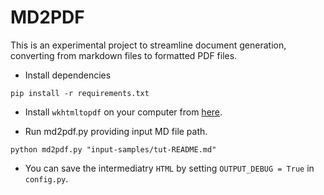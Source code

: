 # MD2PDF
This is an experimental project to streamline document generation, converting from markdown files to formatted PDF files.

- Install dependencies

```shell
pip install -r requirements.txt
```

- Install `wkhtmltopdf` on your computer from [here](https://wkhtmltopdf.org/downloads.html).

- Run md2pdf.py providing input MD file path.

```shell
python md2pdf.py "input-samples/tut-README.md"
```

- You can save the intermediatry `HTML` by setting `OUTPUT_DEBUG = True` in `config.py`.